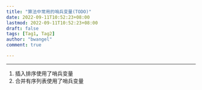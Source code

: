 ```yaml
---
title: "算法中常用的哨兵变量(TODO)"
date: 2022-09-11T10:52:23+08:00
lastmod: 2022-09-11T10:52:23+08:00
draft: false
tags: [Tag1, Tag2]
author: "bwangel"
comment: true

---
```


<!--more-->
---

1. 插入排序使用了哨兵变量
2. 合并有序列表使用了哨兵变量

